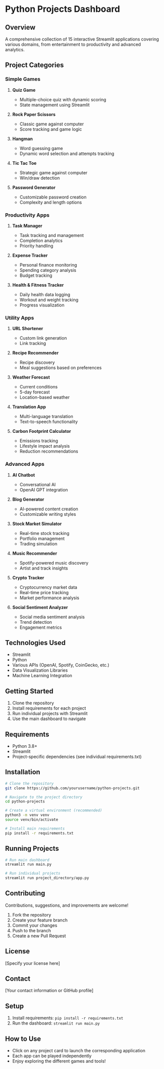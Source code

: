 # Python Projects Dashboard

## Overview
A comprehensive collection of 15 interactive Streamlit applications covering various domains, from entertainment to productivity and advanced analytics.

## Project Categories

### Simple Games
1. **Quiz Game**
   - Multiple-choice quiz with dynamic scoring
   - State management using Streamlit

2. **Rock Paper Scissors**
   - Classic game against computer
   - Score tracking and game logic

3. **Hangman**
   - Word guessing game
   - Dynamic word selection and attempts tracking

4. **Tic Tac Toe**
   - Strategic game against computer
   - Win/draw detection

5. **Password Generator**
   - Customizable password creation
   - Complexity and length options

### Productivity Apps
1. **Task Manager**
   - Task tracking and management
   - Completion analytics
   - Priority handling

2. **Expense Tracker**
   - Personal finance monitoring
   - Spending category analysis
   - Budget tracking

3. **Health & Fitness Tracker**
   - Daily health data logging
   - Workout and weight tracking
   - Progress visualization

### Utility Apps
1. **URL Shortener**
   - Custom link generation
   - Link tracking

2. **Recipe Recommender**
   - Recipe discovery
   - Meal suggestions based on preferences

3. **Weather Forecast**
   - Current conditions
   - 5-day forecast
   - Location-based weather

4. **Translation App**
   - Multi-language translation
   - Text-to-speech functionality

5. **Carbon Footprint Calculator**
   - Emissions tracking
   - Lifestyle impact analysis
   - Reduction recommendations

### Advanced Apps
1. **AI Chatbot**
   - Conversational AI
   - OpenAI GPT integration

2. **Blog Generator**
   - AI-powered content creation
   - Customizable writing styles

3. **Stock Market Simulator**
   - Real-time stock tracking
   - Portfolio management
   - Trading simulation

4. **Music Recommender**
   - Spotify-powered music discovery
   - Artist and track insights

5. **Crypto Tracker**
   - Cryptocurrency market data
   - Real-time price tracking
   - Market performance analysis

6. **Social Sentiment Analyzer**
   - Social media sentiment analysis
   - Trend detection
   - Engagement metrics

## Technologies Used
- Streamlit
- Python
- Various APIs (OpenAI, Spotify, CoinGecko, etc.)
- Data Visualization Libraries
- Machine Learning Integration

## Getting Started
1. Clone the repository
2. Install requirements for each project
3. Run individual projects with Streamlit
4. Use the main dashboard to navigate

## Requirements
- Python 3.8+
- Streamlit
- Project-specific dependencies (see individual requirements.txt)

## Installation
```bash
# Clone the repository
git clone https://github.com/yourusername/python-projects.git

# Navigate to the project directory
cd python-projects

# Create a virtual environment (recommended)
python3 -m venv venv
source venv/bin/activate

# Install main requirements
pip install -r requirements.txt
```

## Running Projects
```bash
# Run main dashboard
streamlit run main.py

# Run individual projects
streamlit run project_directory/app.py
```

## Contributing
Contributions, suggestions, and improvements are welcome! 
1. Fork the repository
2. Create your feature branch
3. Commit your changes
4. Push to the branch
5. Create a new Pull Request

## License
[Specify your license here]

## Contact
[Your contact information or GitHub profile]

## Setup
1. Install requirements: `pip install -r requirements.txt`
2. Run the dashboard: `streamlit run main.py`

## How to Use
- Click on any project card to launch the corresponding application
- Each app can be played independently
- Enjoy exploring the different games and tools!
